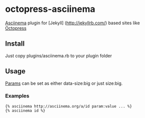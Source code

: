 octopress-asciinema
===================

[Asciinema](http://asciinema.org) plugin for [Jekyll] (http://jekyllrb.com/) based sites like [Octopress](http://octopress.org)

## Install
Just copy plugins/asciinema.rb to your plugin folder

## Usage
[Params](https://asciinema.org/docs/embedding) can be set as either data-size:big or just size:big.
### Examples
```
{% asciinema http://asciinema.org/a/id param:value ... %}
{% asciinema id %}
```
